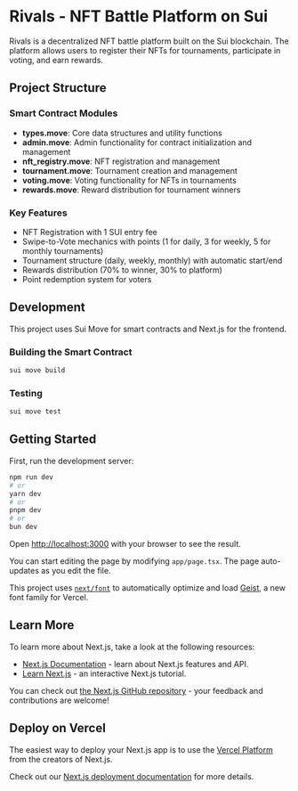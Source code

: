 # Rivals - NFT Battle Platform on Sui

Rivals is a decentralized NFT battle platform built on the Sui blockchain. The platform allows users to register their NFTs for tournaments, participate in voting, and earn rewards.

## Project Structure

### Smart Contract Modules

- **types.move**: Core data structures and utility functions
- **admin.move**: Admin functionality for contract initialization and management
- **nft_registry.move**: NFT registration and management
- **tournament.move**: Tournament creation and management
- **voting.move**: Voting functionality for NFTs in tournaments
- **rewards.move**: Reward distribution for tournament winners

### Key Features

- NFT Registration with 1 SUI entry fee
- Swipe-to-Vote mechanics with points (1 for daily, 3 for weekly, 5 for monthly tournaments)
- Tournament structure (daily, weekly, monthly) with automatic start/end
- Rewards distribution (70% to winner, 30% to platform)
- Point redemption system for voters

## Development

This project uses Sui Move for smart contracts and Next.js for the frontend.

### Building the Smart Contract

```bash
sui move build
```

### Testing

```bash
sui move test
```

## Getting Started

First, run the development server:

```bash
npm run dev
# or
yarn dev
# or
pnpm dev
# or
bun dev
```

Open [http://localhost:3000](http://localhost:3000) with your browser to see the result.

You can start editing the page by modifying `app/page.tsx`. The page auto-updates as you edit the file.

This project uses [`next/font`](https://nextjs.org/docs/app/building-your-application/optimizing/fonts) to automatically optimize and load [Geist](https://vercel.com/font), a new font family for Vercel.

## Learn More

To learn more about Next.js, take a look at the following resources:

- [Next.js Documentation](https://nextjs.org/docs) - learn about Next.js features and API.
- [Learn Next.js](https://nextjs.org/learn) - an interactive Next.js tutorial.

You can check out [the Next.js GitHub repository](https://github.com/vercel/next.js) - your feedback and contributions are welcome!

## Deploy on Vercel

The easiest way to deploy your Next.js app is to use the [Vercel Platform](https://vercel.com/new?utm_medium=default-template&filter=next.js&utm_source=create-next-app&utm_campaign=create-next-app-readme) from the creators of Next.js.

Check out our [Next.js deployment documentation](https://nextjs.org/docs/app/building-your-application/deploying) for more details.
